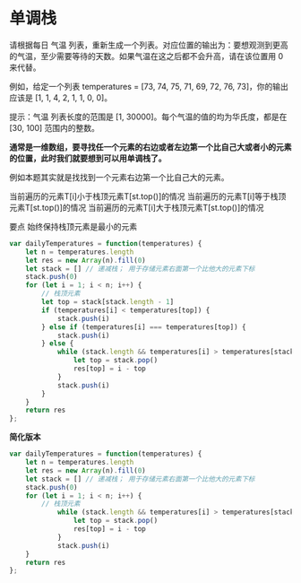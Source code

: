  # 单调栈


请根据每日 气温 列表，重新生成一个列表。对应位置的输出为：要想观测到更高的气温，至少需要等待的天数。如果气温在这之后都不会升高，请在该位置用 0 来代替。

例如，给定一个列表 temperatures = [73, 74, 75, 71, 69, 72, 76, 73]，你的输出应该是 [1, 1, 4, 2, 1, 1, 0, 0]。

提示：气温 列表长度的范围是 [1, 30000]。每个气温的值的均为华氏度，都是在 [30, 100] 范围内的整数。



**通常是一维数组，要寻找任一个元素的右边或者左边第一个比自己大或者小的元素的位置，此时我们就要想到可以用单调栈了。**

例如本题其实就是找找到一个元素右边第一个比自己大的元素。

当前遍历的元素T[i]小于栈顶元素T[st.top()]的情况
当前遍历的元素T[i]等于栈顶元素T[st.top()]的情况
当前遍历的元素T[i]大于栈顶元素T[st.top()]的情况



要点 始终保持栈顶元素是最小的元素

``` js
var dailyTemperatures = function(temperatures) {
    let n = temperatures.length
    let res = new Array(n).fill(0)
    let stack = [] // 递减栈； 用于存储元素右面第一个比他大的元素下标
    stack.push(0)
    for (let i = 1; i < n; i++) {
        // 栈顶元素
        let top = stack[stack.length - 1]
        if (temperatures[i] < temperatures[top]) {
            stack.push(i)
        } else if (temperatures[i] === temperatures[top]) {
            stack.push(i)
        } else {
            while (stack.length && temperatures[i] > temperatures[stack[stack.length - 1]]) {
                let top = stack.pop()
                res[top] = i - top
            }
            stack.push(i)
        }
    }
    return res
};
```



**简化版本**


```js
var dailyTemperatures = function(temperatures) {
    let n = temperatures.length
    let res = new Array(n).fill(0)
    let stack = [] // 递减栈； 用于存储元素右面第一个比他大的元素下标
    stack.push(0)
    for (let i = 1; i < n; i++) {
        // 栈顶元素
            while (stack.length && temperatures[i] > temperatures[stack[stack.length - 1]]) {
                let top = stack.pop()
                res[top] = i - top
            }
            stack.push(i)
    }
    return res
};



